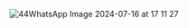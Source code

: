 ![44WhatsApp Image 2024-07-16 at 17 11 27](https://github.com/user-attachments/assets/77780998-57e1-4d32-ba95-43eea6c2644e)
